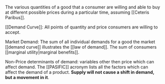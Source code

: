The various quantities of a good that a consumer are willing and able to buy at different possible prices during a particular time, assuming [[Ceteris Paribus]].

[[Demand Curve]]: All points of quantity and price consumers are willing to accept.

Market Demand: The sum of all individual demands for a good the market [[demand curve]] illustrates the [[law of demand]]. The sum of consumers [[marginal utility|marginal benefits]].

Non-Price determinants of demand: variables other then price which can affect demand. The [[PASIFIC]] acronym lists all the factors which can affect the demand of a product. **Supply will not cause a shift in demand, but a movement in it**.

